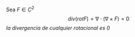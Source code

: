 Sea $F\in C^2$
$$
div(rotF)=\nabla\cdot(\nabla \times F)=0
$$
*la divergencia de cualquier rotacional es 0*